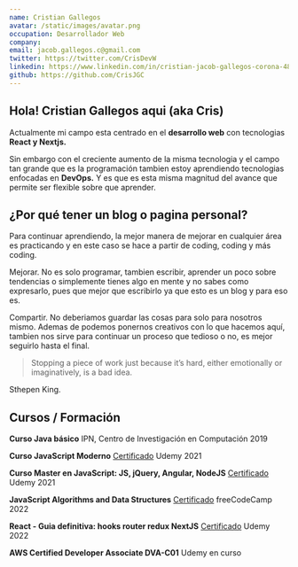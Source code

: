 ```yaml
---
name: Cristian Gallegos
avatar: /static/images/avatar.png
occupation: Desarrollador Web
company:
email: jacob.gallegos.c@gmail.com
twitter: https://twitter.com/CrisDevW
linkedin: https://www.linkedin.com/in/cristian-jacob-gallegos-corona-48b320226/
github: https://github.com/CrisJGC
---
```


## Hola! Cristian Gallegos aqui (aka Cris)

Actualmente mi campo esta centrado en el **desarrollo web** con tecnologias **React y Nextjs.**

Sin embargo con el creciente aumento de la misma tecnologia y el campo tan grande que es la programación tambien estoy aprendiendo tecnologias enfocadas en **DevOps.** Y es que es esta misma magnitud del avance que permite ser flexible sobre que aprender.

## ¿Por qué tener un blog o pagina personal?

Para continuar aprendiendo, la mejor manera de mejorar en cualquier área es practicando y en este caso se hace a partir de coding, coding y más coding.

Mejorar. No es solo programar, tambien escribir, aprender un poco sobre tendencias o simplemente tienes algo en mente y no sabes como expresarlo, pues que mejor que escribirlo ya que esto es un blog y para eso es.

Compartir. No deberiamos guardar las cosas para solo para nosotros mismo. Ademas de podemos ponernos creativos con lo que hacemos aquí, tambien nos sirve para continuar un proceso que tedioso o no, es mejor seguirlo hasta el final.

> Stopping a piece of work just because it’s hard, either emotionally or imaginatively, is a bad idea.

Sthepen King.

## Cursos / Formación

**Curso Java básico**
IPN, Centro de Investigación en Computación 2019

**Curso JavaScript Moderno** <a href="http://ude.my/UC-fa64d5dc-cc29-4c09-b4b1-74ed977e9823">Certificado</a>
Udemy 2021

**Curso Master en JavaScript: JS, jQuery, Angular, NodeJS** <a href="https://www.udemy.com/certificate/UC-3b4175f6-0178-4835-b7ce-92803848687b/">Certificado</a>
Udemy 2021

**JavaScript Algorithms and Data Structures** <a href="https://freecodecamp.org/certification/fccf68f2559-9090-4954-8683-95d3b4bcc860/javascript-algorithms-and-data-structures">Certificado</a>
freeCodeCamp 2022

**React - Guia definitiva: hooks router redux NextJS** <a href="https://www.udemy.com/certificate/UC-53bc11c5-938b-4434-acbb-98f17c058fdd/">Certificado</a>
Udemy 2022

**AWS Certified Developer Associate DVA-C01**
Udemy en curso
